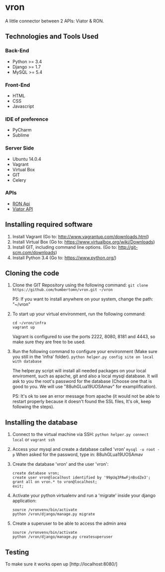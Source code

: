 # vron
A little connector between 2 APIs: Viator &amp; RON.

## Technologies and Tools Used

### Back-End
- Python >= 3.4
- Django >= 1.7
- MySQL >= 5.4

### Front-End
- HTML
- CSS
- Javascript

### IDE of preference
- PyCharm
- Sublime

### Server Side
- Ubuntu 14.0.4
- Vagrant
- Virtual Box
- GIT
- Celery

### APIs
- [RON Api](http://wiki.respax.com.au/respax/ron_api)
- [Viator API](http://supplierapitestharness.viatorinc.com/documentation.php)


## Installing required software

1. Install Vagrant (Go to: http://www.vagrantup.com/downloads.html)
2. Install Virtual Box (Go to: https://www.virtualbox.org/wiki/Downloads)
3. Install GIT, including command line options. (Go to: http://git-scm.com/downloads)
4. Install Python 3.4 (Go to: https://www.python.org/)


## Cloning the code

1. Clone the GIT Repository using the following command:
    `git clone https://github.com/humbertomn/vron.git ~/vron`

    PS: If you want to install anywhere on your system, change the path: "~/vron"

2. To start up your virtual environment, run the following command:
    ```
    cd ~/vron/infra
    vagrant up
    ```
    Vagrant is configured to use the ports 2222, 8080, 8181 and 4443, so make sure they are free to be used.

3. Run the following command to configure your environment (Make sure you still in the 'infra' folder).
    `python helper.py config site on local with database`

    The helper.py script will install all needed packages on your local enviroment, such as apache, git and also a local mysql database. It will ask to you the root's password for the database (Choose one that is good to you. We will use "88uhGLua19UOSAmav" for examplification).

    PS: It's ok to see an error message from apache (it would not be able to restart properly because it doesn't found the SSL files, It's ok, keep following the steps).


## Installing the database
1. Connect to the virtual machine via SSH:
    `python helper.py connect local` or `vagrant ssh`

2. Access your mysql and create a database called 'vron'
    `mysql -u root -p`
    When asked for the password, type in: 88uhGLua19UOSAmav

3. Create the database 'vron' and the user 'vron':
    ```
    create database vron;
    create user vron@localhost identified by '99pUq3PAwFjnBsdZe3';
    grant all on vron.* to vron@localhost;
    exit;
    ```

4. Activate your python virtualenv and run a 'migrate' inside your django application:
    ```
    source /vronvenv/bin/activate
    python /vron/django/manage.py migrate
    ```

5. Create a superuser to be able to access the admin area
    ```
    source /vronvenv/bin/activate
    python /vron/django/manage.py createsuperuser
    ```


## Testing
To make sure it works open up [http://localhost:8080/]
